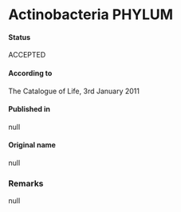 Actinobacteria PHYLUM
=======

#### Status
ACCEPTED

#### According to
The Catalogue of Life, 3rd January 2011

#### Published in
null

#### Original name
null

### Remarks
null